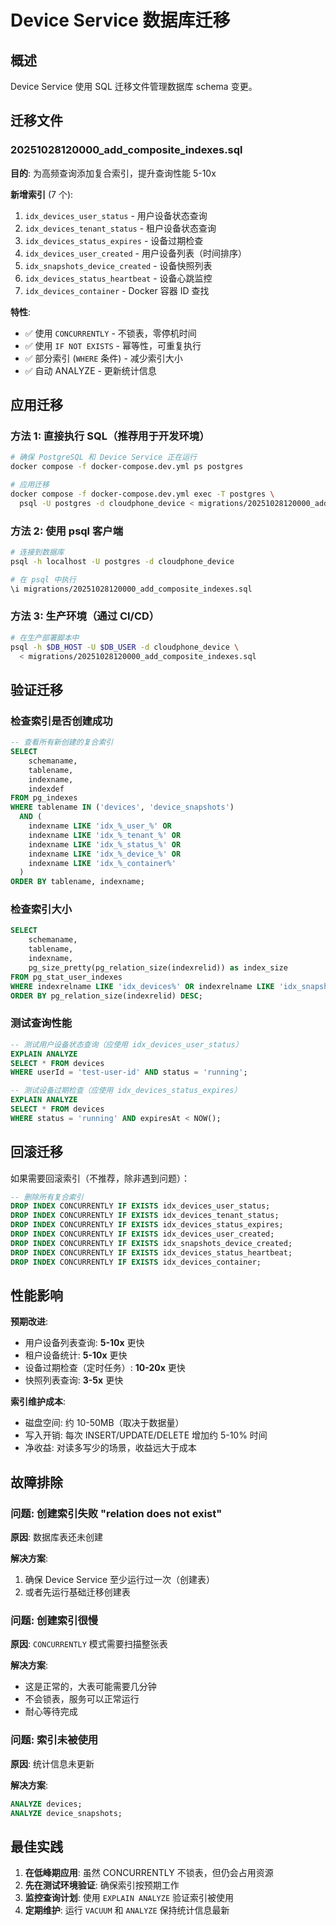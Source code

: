 # Device Service 数据库迁移

## 概述

Device Service 使用 SQL 迁移文件管理数据库 schema 变更。

## 迁移文件

### 20251028120000_add_composite_indexes.sql

**目的**: 为高频查询添加复合索引，提升查询性能 5-10x

**新增索引** (7 个):
1. `idx_devices_user_status` - 用户设备状态查询
2. `idx_devices_tenant_status` - 租户设备状态查询
3. `idx_devices_status_expires` - 设备过期检查
4. `idx_devices_user_created` - 用户设备列表（时间排序）
5. `idx_snapshots_device_created` - 设备快照列表
6. `idx_devices_status_heartbeat` - 设备心跳监控
7. `idx_devices_container` - Docker 容器 ID 查找

**特性**:
- ✅ 使用 `CONCURRENTLY` - 不锁表，零停机时间
- ✅ 使用 `IF NOT EXISTS` - 幂等性，可重复执行
- ✅ 部分索引 (`WHERE` 条件) - 减少索引大小
- ✅ 自动 ANALYZE - 更新统计信息

## 应用迁移

### 方法 1: 直接执行 SQL（推荐用于开发环境）

```bash
# 确保 PostgreSQL 和 Device Service 正在运行
docker compose -f docker-compose.dev.yml ps postgres

# 应用迁移
docker compose -f docker-compose.dev.yml exec -T postgres \
  psql -U postgres -d cloudphone_device < migrations/20251028120000_add_composite_indexes.sql
```

### 方法 2: 使用 psql 客户端

```bash
# 连接到数据库
psql -h localhost -U postgres -d cloudphone_device

# 在 psql 中执行
\i migrations/20251028120000_add_composite_indexes.sql
```

### 方法 3: 生产环境（通过 CI/CD）

```bash
# 在生产部署脚本中
psql -h $DB_HOST -U $DB_USER -d cloudphone_device \
  < migrations/20251028120000_add_composite_indexes.sql
```

## 验证迁移

### 检查索引是否创建成功

```sql
-- 查看所有新创建的复合索引
SELECT
    schemaname,
    tablename,
    indexname,
    indexdef
FROM pg_indexes
WHERE tablename IN ('devices', 'device_snapshots')
  AND (
    indexname LIKE 'idx_%_user_%' OR
    indexname LIKE 'idx_%_tenant_%' OR
    indexname LIKE 'idx_%_status_%' OR
    indexname LIKE 'idx_%_device_%' OR
    indexname LIKE 'idx_%_container%'
  )
ORDER BY tablename, indexname;
```

### 检查索引大小

```sql
SELECT
    schemaname,
    tablename,
    indexname,
    pg_size_pretty(pg_relation_size(indexrelid)) as index_size
FROM pg_stat_user_indexes
WHERE indexrelname LIKE 'idx_devices%' OR indexrelname LIKE 'idx_snapshots%'
ORDER BY pg_relation_size(indexrelid) DESC;
```

### 测试查询性能

```sql
-- 测试用户设备状态查询（应使用 idx_devices_user_status）
EXPLAIN ANALYZE
SELECT * FROM devices
WHERE userId = 'test-user-id' AND status = 'running';

-- 测试设备过期检查（应使用 idx_devices_status_expires）
EXPLAIN ANALYZE
SELECT * FROM devices
WHERE status = 'running' AND expiresAt < NOW();
```

## 回滚迁移

如果需要回滚索引（不推荐，除非遇到问题）：

```sql
-- 删除所有复合索引
DROP INDEX CONCURRENTLY IF EXISTS idx_devices_user_status;
DROP INDEX CONCURRENTLY IF EXISTS idx_devices_tenant_status;
DROP INDEX CONCURRENTLY IF EXISTS idx_devices_status_expires;
DROP INDEX CONCURRENTLY IF EXISTS idx_devices_user_created;
DROP INDEX CONCURRENTLY IF EXISTS idx_snapshots_device_created;
DROP INDEX CONCURRENTLY IF EXISTS idx_devices_status_heartbeat;
DROP INDEX CONCURRENTLY IF EXISTS idx_devices_container;
```

## 性能影响

**预期改进**:
- 用户设备列表查询: **5-10x** 更快
- 租户设备统计: **5-10x** 更快
- 设备过期检查（定时任务）: **10-20x** 更快
- 快照列表查询: **3-5x** 更快

**索引维护成本**:
- 磁盘空间: 约 10-50MB（取决于数据量）
- 写入开销: 每次 INSERT/UPDATE/DELETE 增加约 5-10% 时间
- 净收益: 对读多写少的场景，收益远大于成本

## 故障排除

### 问题: 创建索引失败 "relation does not exist"

**原因**: 数据库表还未创建

**解决方案**:
1. 确保 Device Service 至少运行过一次（创建表）
2. 或者先运行基础迁移创建表

### 问题: 创建索引很慢

**原因**: `CONCURRENTLY` 模式需要扫描整张表

**解决方案**:
- 这是正常的，大表可能需要几分钟
- 不会锁表，服务可以正常运行
- 耐心等待完成

### 问题: 索引未被使用

**原因**: 统计信息未更新

**解决方案**:
```sql
ANALYZE devices;
ANALYZE device_snapshots;
```

## 最佳实践

1. **在低峰期应用**: 虽然 CONCURRENTLY 不锁表，但仍会占用资源
2. **先在测试环境验证**: 确保索引按预期工作
3. **监控查询计划**: 使用 `EXPLAIN ANALYZE` 验证索引被使用
4. **定期维护**: 运行 `VACUUM` 和 `ANALYZE` 保持统计信息最新
